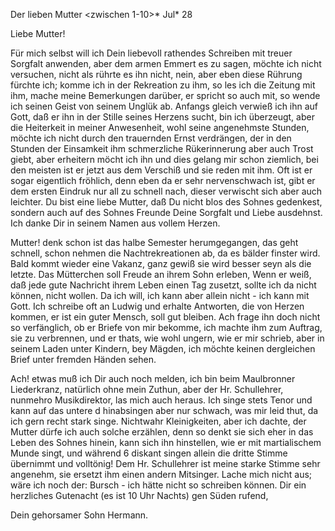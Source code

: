 Der lieben Mutter
 <zwischen 1-10>* Jul<y>* 28

Liebe Mutter!

Für mich selbst will ich Dein liebevoll rathendes Schreiben mit treuer Sorgfalt anwenden, aber dem armen Emmert es zu sagen, möchte ich nicht versuchen, nicht als rührte es ihn nicht, nein, aber eben diese Rührung fürchte ich; komme ich in der Rekreation zu ihm, so les ich die Zeitung mit ihm, mache meine Bemerkungen darüber, er spricht so auch mit, so wende ich seinen Geist von seinem Unglük ab. Anfangs gleich verwieß ich ihn auf Gott, daß er ihn in der Stille seines Herzens sucht, bin ich überzeugt, aber die Heiterkeit in meiner Anwesenheit, wohl seine angenehmste Stunden, möchte ich nicht durch den trauernden Ernst verdrängen, der in den Stunden der Einsamkeit ihm schmerzliche Rükerinnerung aber auch Trost giebt, aber erheitern möcht ich ihn und dies gelang mir schon ziemlich, bei den meisten ist er jetzt aus dem Verschiß und sie reden mit ihm. Oft ist er sogar eigentlich fröhlich, denn eben da er sehr nervenschwach ist, gibt er dem ersten Eindruk nur all zu schnell nach, dieser verwischt sich aber auch leichter. Du bist eine liebe Mutter, daß Du nicht blos des Sohnes gedenkest, sondern auch auf des Sohnes Freunde Deine Sorgfalt und Liebe ausdehnst. Ich danke Dir in seinem Namen aus vollem Herzen.

Mutter! denk schon ist das halbe Semester herumgegangen, das geht schnell, schon nehmen die Nachtrekreationen ab, da es bälder finster wird. Bald kommt wieder eine Vakanz, ganz gewiß sie wird besser seyn als die letzte. Das Mütterchen soll Freude an ihrem Sohn erleben, Wenn er weiß, daß jede gute Nachricht ihrem Leben einen Tag zusetzt, sollte ich da nicht können, nicht wollen. Da ich will, ich kann aber allein nicht - ich kann mit Gott. 
Ich schreibe oft an Ludwig und erhalte Antworten, die von Herzen kommen, er ist ein guter Mensch, soll gut bleiben. Ach frage ihn doch nicht so verfänglich, ob er Briefe von mir bekomme, ich machte ihm zum Auftrag, sie zu verbrennen, und er thats, wie wohl ungern, wie er mir schrieb, aber in seinem Laden unter Kindern, bey Mägden, ich möchte keinen dergleichen Brief unter fremden Händen sehen.

Ach! etwas muß ich Dir auch noch melden, ich bin beim Maulbronner Liederkranz, natürlich ohne mein Zuthun, aber der Hr. Schullehrer, nunmehro Musikdirektor, las mich auch heraus. Ich singe stets Tenor und kann auf das untere d hinabsingen aber nur schwach, was mir leid thut, da ich gern recht stark singe. Nichtwahr Kleinigkeiten, aber ich dachte, der Mutter dürfe ich auch solche erzählen, denn so denkt sie sich eher in das Leben des Sohnes hinein, kann sich ihn hinstellen, wie er mit martialischem Munde singt, und während 6 diskant singen allein die dritte Stimme übernimmt und volltönig! Dem Hr. Schullehrer ist meine starke Stimme sehr angenehm, sie ersetzt ihm einen andern Mitsinger. Lache mich nicht aus; wäre ich noch der: Bursch - ich hätte nicht so schreiben können. Dir ein herzliches Gutenacht (es ist 10 Uhr Nachts) gen Süden rufend,

 Dein gehorsamer Sohn Hermann.
